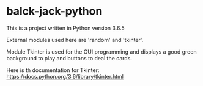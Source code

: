 # balck-jack-python

This is a project written in Python version 3.6.5

External modules used here are 'random' and 'tkinter'.

Module Tkinter is used for the GUI programming and displays
a good green background to play and buttons to deal the cards.

Here is th documentation for Tkinter: https://docs.python.org/3.6/library/tkinter.html
